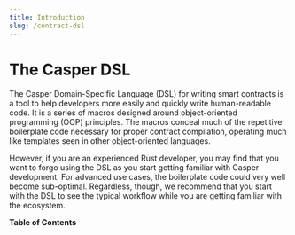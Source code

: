 ```yaml
---
title: Introduction
slug: /contract-dsl
---
```


# The Casper DSL

The Casper Domain-Specific Language (DSL) for writing smart contracts is a tool to help developers more easily and quickly write human-readable code. It is a series of macros designed around object-oriented programming (OOP) principles. The macros conceal much of the repetitive boilerplate code necessary for proper contract compilation, operating much like templates seen in other object-oriented languages.

However, if you are an experienced Rust developer, you may find that you want to forgo using the DSL as you start getting familiar with Casper development. For advanced use cases, the boilerplate code could very well become sub-optimal. Regardless, though, we recommend that you start with the DSL to see the typical workflow while you are getting familiar with the ecosystem.

**Table of Contents**
